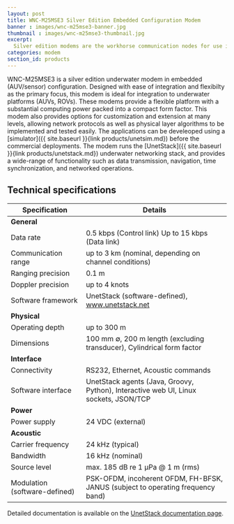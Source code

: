 ```yaml
---
layout: post
title: WNC-M25MSE3 Silver Edition Embedded Configuration Modem
banner : images/wnc-m25mse3-banner.jpg
thumbnail : images/wnc-m25mse3-thumbnail.jpg
excerpt:
  Silver edition modems are the workhorse communication nodes for use in general commercial deployments
categories: modem
section_id: products
---
```


WNC-M25MSE3 is a silver edition underwater modem in embedded (AUV/sensor) configuration. Designed with ease of integration and flexibilty as the primary focus, this modem is ideal for integration to underwater platforms (AUVs, ROVs). These modems provide a flexible platform with a substantial computing power packed into a compact form factor. This modem also provides options for customization and extension at many levels, allowing network protocols as well as physical layer algorithms to be implemented and tested easily. The applications can be develeoped using a [simulator]({{ site.baseurl }}{link products/unetsim.md}) before the commercial deployments. The modem runs the [UnetStack]({{ site.baseurl }}{link products/unetstack.md}) underwater networking stack, and provides a wide-range of functionality such as data transmission, navigation, time synchronization, and networked operations.

## Technical specifications

|  Specification                |  Details                                                                             |
| ------------------------------| -------------------------------------------------------------------------------------|
|  **General**                  |                                                                                      |
|  Data rate                    |  0.5 kbps (Control link) Up to 15 kbps (Data link)                                   |
|  Communication range          |  up to 3 km (nominal, depending on channel conditions)                               |
|  Ranging precision            |  0.1 m                                                                               |
|  Doppler precision            |  up to 4 knots                                                                       |
|  Software framework           |  UnetStack (software-defined), www.unetstack.net                                     |
|  **Physical**                 |                                                                                      |
|  Operating depth              |  up to 300 m                                                                         |
|  Dimensions                   |  100 mm ∅, 200 m length (excluding transducer), Cylindrical form factor              |
|  **Interface**                |                                                                                      |
|  Connectivity                 |  RS232, Ethernet, Acoustic commands                                                  |
|  Software interface           |  UnetStack agents (Java, Groovy, Python), Interactive web UI, Linux sockets, JSON/TCP|
|  **Power**                    |                                                                                      |
|  Power supply                 |  24 VDC (external)                                                                   |
|  **Acoustic**                 |                                                                                      |
|  Carrier frequency            |  24 kHz (typical)                                                                    |
|  Bandwidth                    |  16 kHz (nominal)                                                                    |
|  Source level                 |  max. 185 dB re 1 μPa @ 1 m (rms)                                                    |
|  Modulation (software-defined)|  PSK-OFDM, incoherent OFDM, FH-BFSK, JANUS (subject to operating frequency band)     |

Detailed documentation is available on the [UnetStack documentation page](https://www.unetstack.net/docs.html).
